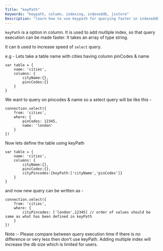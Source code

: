 ```yaml
---
Title: "keyPath"
Keywords: "keypath, column, indexing, indexeddb, jsstore"
Description: "learn how to use keypath for querying faster in indexeddb"
---
```


`keyPath` is a option in column. It is used to add multiple index, so that query execution can be made faster. It takes an array of type string.

It can b used to increase speed of `select` query.

e.g - Lets take a table name with cities having column pinCodes & name

```
var table = {
    name: 'cities',
    columns: {
        cityName:{},
        pincCodes:{}
    }
}

```

We want to query on pincodes & name so a select query will be like this - 

```
connection.select({
    from: 'cities',
    where: {
        pinCodes: 12345,
        name: 'london'
    }
})
```

Now lets define the table using keyPath 

```
var table = {
    name: 'cities',
    columns: {
        cityName:{},
        pincCodes:{},
        cityPincodes:{keyPath:['cityName','pinCodes']}
    }
}

```

and now new query can be written as - 

```
connection.select({
    from: 'cities',
    where: {
        cityPincodes: ['london',12345] // order of values should be same as what has been defined in keyPath
    }
})
```

Note :- Please compare between query execution time if there is no difference or very less then don't use keyPath. Adding multiple index will increase the db size which is limited for users.